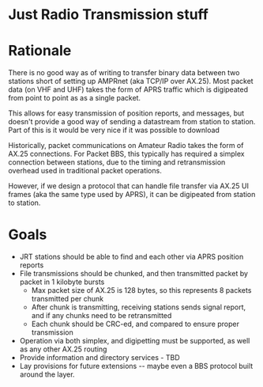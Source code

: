 # Just Radio Transmission stuff

# Rationale
There is no good way as of writing to transfer binary data between two stations short of setting up AMPRnet (aka TCP/IP over AX.25). Most packet data (on VHF and UHF) takes the form of APRS traffic which is digipeated from point to point as as a single packet.

This allows for easy transmission of position reports, and messages, but doesn't provide a good way of sending a datastream from station to station. Part of this is it would be very nice if it was possible to download

Historically, packet communications on Amateur Radio takes the form of AX.25 connections. For Packet BBS, this typically has required a simplex connection between stations, due to the timing and retransmission overhead used in traditional packet operations. 

However, if we design a protocol that can handle file transfer via AX.25 UI frames (aka the same type used by APRS), it can be digipeated from station to station.

# Goals
 * JRT stations should be able to find and each other via APRS position reports
 * File transmissions should be chunked, and then transmitted packet by packet in 1 kilobyte bursts
   - Max packet size of AX.25 is 128 bytes, so this represents 8 packets transmitted per chunk
   - After chunk is transmitting, receiving stations sends signal report, and if any chunks need to be retransmitted
   - Each chunk should be CRC-ed, and compared to ensure proper transmission
 * Operation via both simplex, and digipetting must be supported, as well as any other AX.25 routing
 * Provide information and directory services - TBD
 * Lay provisions for future extensions -- maybe even a BBS protocol built around the layer.

 # 
